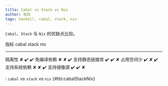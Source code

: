 ```yaml
---
title: Cabal vs Stack vs Nix
author: 张凯
tags: haskell, cabal, stack, nix
---
```


`Cabal`、`Stack` 与 `Nix` 的优缺点比较。

<!--more-->

指标           cabal              stack               nix
------------   -----------------  ------------------  -----
隔离性         ✘                  :heavy_check_mark:  :heavy_check_mark:
免编译依赖     ✘                  ✘                   :heavy_check_mark:
支持静态链接库 :heavy_check_mark: :heavy_check_mark:  ✘
占用空间少     :heavy_check_mark: ✘                   :heavy_check_mark:
支持系统依赖   ✘                  ✘                   :heavy_check_mark:
支持镜像源     :heavy_check_mark: :heavy_check_mark:  ✘

: `cabal` vs `stack` vs `nix` {#tbl:cabalStackNix}

